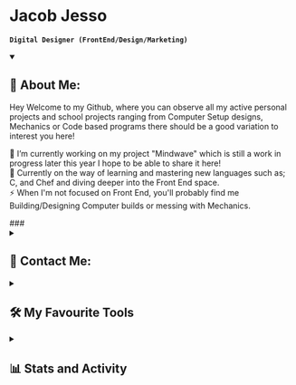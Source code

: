 # Jacob Jesso

**`Digital Designer (FrontEnd/Design/Marketing)`**
<details open>
  <summary><h2>📘 About Me:</h2></summary>
  <p>
    Hey Welcome to my Github, where you can observe all my active personal projects and school projects ranging from Computer Setup designs, Mechanics or Code based programs there should be a good variation to interest you here!

🔭 I’m currently working on my project "Mindwave" which is still a work in progress later this year I hope to be able to share it here! <br/>
🌱 Currently on the way of learning and mastering new languages such as; C, and Chef and diving deeper into the Front End space. <br/>
⚡ When I'm not focused on Front End, you'll probably find me Building/Designing Computer builds or messing with Mechanics. <br/>
  </p>
</details>
###
<details>
<summary><h2>💬 Contact Me:</h2></summary>

  <p>
     <a href="https://www.linkedin.com/in/jacob-jesso-4485ab2a9" target="_blank">
    <img src="https://img.shields.io/static/v1?message=LinkedIn&logo=linkedin&label=&color=0077B5&logoColor=white&labelColor=" height="30" alt="linkedin logo"  />
  </a>
     <a href="https://profile.indeed.com/?hl=en_CA&co=CA&from=gnav-homepage" target="_blank">
    <img src="https://img.shields.io/badge/indeed-003A9B?&logo=indeed&logoColor=white" height="30" alt="Indeed logo"  />
  </a>
  </p>
</details>

<details>
  <summary><h2>🛠️ My Favourite Tools</h2></summary>
  <-- Some badges are from http://github.com/Ileriayo/markdown-badges -->

  <h3>👨‍💻 Programming and Markup Languages</h3>

  <p>
    <img alt="CSS" src="https://img.shields.io/badge/CSS-1572B6.svg?logo=css3&logoColor=white" height="30" />
    <img alt="HTML" src="https://img.shields.io/badge/HTML-E34F26.svg?logo=html5&logoColor=white" height="30" />
    <img alt="Node.js" src="https://img.shields.io/badge/Node.js-43853D.svg?logo=node.js&logoColor=white" height="30" />
    <img alt="Python" src="https://img.shields.io/badge/Python-14354C.svg?logo=python&logoColor=white" height="30" />
    <img alt="Lua" src="https://img.shields.io/badge/lua-%232C2D72.svg?&logo=lua&logoColor=white" height="30" />
    <img alt="JavaScript" src="https://img.shields.io/badge/JavaScript-F7DF1E.svg?logo=javascript&logoColor=black" height="30" />
    <img alt="Markdown" src="https://img.shields.io/badge/markdown-%23000000.svg?&logo=markdown&logoColor=white" height="30" />
  </p>
  
  <h3>💻 Software and Tools</h3>

  <p>
    <img alt="Adobe" src="https://img.shields.io/badge/adobe-%23FF0000.svg?&logo=adobe&logoColor=white" height="30" />
    <img alt="GitHub Desktop" src="https://img.shields.io/badge/GitHub%20Desktop-8034A9.svg?logo=github&logoColor=white" height="30" />
    <img alt="Git" src="https://img.shields.io/badge/Git-F05033.svg?logo=git&logoColor=white" height="30" />
    <img alt="OBS Studio" src="https://img.shields.io/badge/-OBS-302E31?logo=obs-studio&logoColor=white" height="30" />
    <img alt="Visual Studio Code" src="https://img.shields.io/badge/Visual%20Studio%20Code-0078d7.svg?logo=visual-studio-code&logoColor=white" height="30" />
    <img alt="Stack Overflow" src="https://img.shields.io/badge/-Stack%20Overflow-FE7A16?logo=stack-overflow&logoColor=white" height="30" />
    <img alt="Discord" src="https://img.shields.io/badge/-Discord-5865F2.svg?logo=discord&logoColor=white" height="30" />
    <img alt="Figma" src="https://img.shields.io/badge/figma-%23F24E1E.svg?logo=figma&logoColor=white" height="30" />
    <img alt="Blender" src="https://img.shields.io/badge/blender-%23F5792A.svg?&logo=blender&logoColor=white" height="30" />
    <img alt="Canva" src="https://img.shields.io/badge/Canva-%2300C4CC.svg?&logo=Canva&logoColor=white" height="30" />
    <img alt="PyCharm" src="https://img.shields.io/badge/pycharm-143?&logo=pycharm&logoColor=black&color=black&labelColor=green" height="30" />
    <img alt="macOS" src="https://img.shields.io/badge/mac%20os-000000?&logo=macos&logoColor=F0F0F0" height="30" />
    <img alt="iOS" src="https://img.shields.io/badge/iOS-000000?&logo=ios&logoColor=white" height="30" />
    <img alt="Windows" src="https://img.shields.io/badge/Windows-0078D6?&logo=windows&logoColor=white" height="30" />
    <img alt="Opera" src="https://img.shields.io/badge/Opera-FF1B2D?&logo=Opera&logoColor=white" height="30" />
    <img alt="Safari" src="https://img.shields.io/badge/Safari-000000?&logo=Safari&logoColor=white" height="30" />
    <img alt="ChatGPT" src="https://img.shields.io/badge/chatGPT-74aa9c?&logo=openai&logoColor=white" height="30" />
  </p>
</details>

<details>
  <summary><h2>📊 Stats and Activity</h2></summary>
<p>
      <!-- Use https://streak-stats.demolab.com or self-host with your own Vercel app - visit https://git.io/streak-stats for instructions -->
  <h3>🔥 Streak Stats</h3>
  
  <p align="Left">
    <img height="180cm" src="https://github-readme-streak-stats.herokuapp.com/?user=JeeecobTheAlien&theme=aura-dark&hide_border=true"/>
  </p>
    </a>
    <p>🔥 Get streak stats for your profile at <a href="https://git.io/streak-stats">git.io/streak-stats</a></p>
</p>
  
<h3>💻 Github Profile Stats</h3>

<p align="Left">
<img height="180em" src="https://github-readme-stats.vercel.app/api?username=JeeecobTheAlien&theme=aura_dark&count_private=true&hide_border=true&show_icons=true" align = "center"/>
<img height="180em" src="https://github-readme-stats.vercel.app/api/top-langs?username=JeeecobTheAlien&theme=aura_dark&show_icons=true&hide_border=true&locale=en&layout=compact" align = "center"/>
</p>

<b>Note:</b> Top languages is only a metric of the languages my public code consists of and doesn't reflect experience or skill level.
</details>


